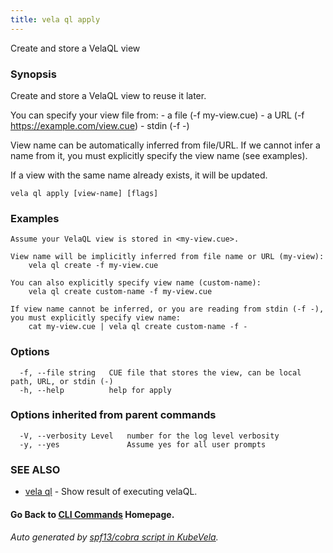 ```yaml
---
title: vela ql apply
---
```


Create and store a VelaQL view

### Synopsis

Create and store a VelaQL view to reuse it later.

You can specify your view file from:
	- a file (-f my-view.cue)
	- a URL (-f https://example.com/view.cue)
	- stdin (-f -)

View name can be automatically inferred from file/URL.
If we cannot infer a name from it, you must explicitly specify the view name (see examples).

If a view with the same name already exists, it will be updated.

```
vela ql apply [view-name] [flags]
```

### Examples

```
Assume your VelaQL view is stored in <my-view.cue>.

View name will be implicitly inferred from file name or URL (my-view):
	vela ql create -f my-view.cue

You can also explicitly specify view name (custom-name):
	vela ql create custom-name -f my-view.cue

If view name cannot be inferred, or you are reading from stdin (-f -), you must explicitly specify view name:
	cat my-view.cue | vela ql create custom-name -f -
```

### Options

```
  -f, --file string   CUE file that stores the view, can be local path, URL, or stdin (-)
  -h, --help          help for apply
```

### Options inherited from parent commands

```
  -V, --verbosity Level   number for the log level verbosity
  -y, --yes               Assume yes for all user prompts
```

### SEE ALSO

* [vela ql](vela_ql)	 - Show result of executing velaQL.

#### Go Back to [CLI Commands](vela) Homepage.


###### Auto generated by [spf13/cobra script in KubeVela](https://github.com/kubevela/kubevela/tree/master/hack/docgen).
